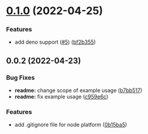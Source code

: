 # [0.1.0](https://github.com/grammyjs/create-grammy/compare/0.0.2...0.1.0) (2022-04-25)


### Features

* add deno support ([#5](https://github.com/grammyjs/create-grammy/issues/5)) ([bf2b355](https://github.com/grammyjs/create-grammy/commit/bf2b355f59d59e0a04283d749c9ec74b22e88ba8))



## 0.0.2 (2022-04-23)


### Bug Fixes

* **readme:** change scope of example usage ([b7bb517](https://github.com/grammyjs/create-grammy/commit/b7bb517f2f2754e657cd062658b1c06c473125f4))
* **readme:** fix example usage ([c959e6c](https://github.com/grammyjs/create-grammy/commit/c959e6c78c72fe55ce941bc4321ede27dd0ca341))


### Features

* add .gitignore file for node platform ([0b15ba5](https://github.com/grammyjs/create-grammy/commit/0b15ba55526a20ec616872f6dfd36444412d08ea))




